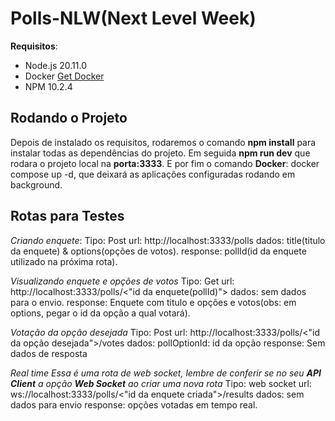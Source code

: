 # Polls - NLW(Next Level Week)

**Requisitos**:
- Node.js 20.11.0
- Docker [Get Docker](https://docs.docker.com/get-docker/)
- NPM 10.2.4


## Rodando o Projeto
Depois de instalado os requisitos, rodaremos o comando **npm install** para instalar todas as dependências do projeto.
Em seguida **npm run dev** que rodara o projeto local na **porta:3333**.
E por fim o comando **Docker**: docker compose up -d, que deixará as aplicações configuradas rodando em background.

 
## Rotas para Testes

*Criando enquete*: 
Tipo: Post
url: http://localhost:3333/polls
dados: title(titulo da enquete) & options(opções de votos).
response: pollId(id da enquete utilizado na próxima rota).


*Visualizando enquete e opções de votos*
Tipo: Get
url: http://localhost:3333/polls/<"id da enquete(pollId)">
dados: sem dados para o envio.
response: Enquete com titulo e opções e votos(obs: em options, pegar o id da opção a qual votará).


*Votação da opção desejada*
Tipo: Post
url: http://localhost:3333/polls/<"id da opção desejada">/votes
dados: pollOptionId: id da opção
response: Sem dados de resposta


*Real time*
*Essa é uma rota de web socket, lembre de conferir se no seu **API Client** a opção **Web Socket** ao criar uma nova rota*
Tipo: web socket
url: ws://localhost:3333/polls/<"id da enquete criada">/results
dados: sem dados para envio
response: opções votadas em tempo real.
